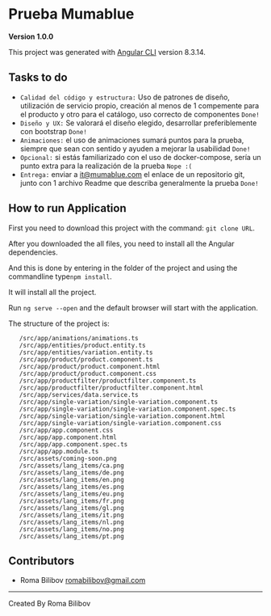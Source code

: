# Prueba Mumablue

**Version 1.0.0**

This project was generated with [Angular CLI](https://github.com/angular/angular-cli) version 8.3.14.

## Tasks to do

- `Calidad del código y estructura:` Uso de patrones de diseño, utilización de servicio propio, creación al menos de 1 compemente para el producto y otro para el catálogo, uso correcto de componentes `Done!`
- `Diseño y UX:` Se valorará el diseño elegido, desarrollar preferiblemente con bootstrap `Done!`
- `Animaciones:` el uso de animaciones sumará puntos para la prueba, siempre que sean con sentido y ayuden a mejorar la usabilidad `Done!` 
- `Opcional:` si estás familiarizado con el uso de docker-compose, sería un punto extra para la realización de la prueba `Nope :(`
- `Entrega:` enviar a it@mumablue.com el enlace de un repositorio git, junto con 1 archivo Readme que describa generalmente la prueba `Done!`

## How to run Application

First you need to download this project with the command: `git clone URL`.

After you downloaded the all files, you need to install all the Angular dependencies.

And this is done by entering in the folder of the project and using the commandline  type`npm install`.

It will install all the project. 

Run `ng serve --open` and the default browser will start with the application.

The structure of the project is:
```
   /src/app/animations/animations.ts
   /src/app/entities/product.entity.ts
   /src/app/entities/variation.entity.ts
   /src/app/product/product.component.ts
   /src/app/product/product.component.html
   /src/app/product/product.component.css
   /src/app/productfilter/productfilter.component.ts
   /src/app/productfilter/productfilter.component.html
   /src/app/services/data.service.ts
   /src/app/single-variation/single-variation.component.ts
   /src/app/single-variation/single-variation.component.spec.ts
   /src/app/single-variation/single-variation.component.html
   /src/app/single-variation/single-variation.component.css
   /src/app/app.component.css
   /src/app/app.component.html
   /src/app/app.component.spec.ts
   /src/app/app.module.ts
   /src/assets/coming-soon.png
   /src/assets/lang_items/ca.png
   /src/assets/lang_items/de.png
   /src/assets/lang_items/en.png
   /src/assets/lang_items/es.png
   /src/assets/lang_items/eu.png
   /src/assets/lang_items/fr.png
   /src/assets/lang_items/gl.png
   /src/assets/lang_items/it.png
   /src/assets/lang_items/nl.png
   /src/assets/lang_items/no.png
   /src/assets/lang_items/pt.png
```

## Contributors

- Roma Bilibov <romabilibov@gmail.com>

--- 
Created By Roma Bilibov
